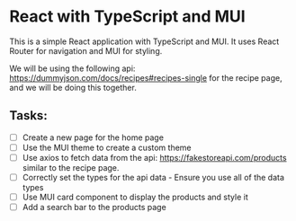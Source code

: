 # React with TypeScript and MUI

This is a simple React application with TypeScript and MUI. It uses React Router for navigation and MUI for styling.

We will be using the following api: https://dummyjson.com/docs/recipes#recipes-single for the recipe page, and we will be doing this together.

## Tasks:

- [ ] Create a new page for the home page
- [ ] Use the MUI theme to create a custom theme
- [ ] Use axios to fetch data from the api: https://fakestoreapi.com/products similar to the recipe page.
- [ ] Correctly set the types for the api data - Ensure you use all of the data types
- [ ] Use MUI card component to display the products and style it
- [ ] Add a search bar to the products page
